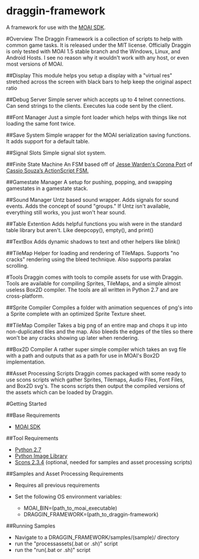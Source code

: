 draggin-framework
=================

A framework for use with the [MOAI SDK](http://www.getmoai.com/).

#Overview
The Draggin Framework is a collection of scripts to help with common game tasks. It is released under the MIT license. Officially Draggin is only tested with MOAI 1.5 stable branch
and the Windows, Linux, and Android Hosts. I see no reason why it wouldn't work with any
host, or even most versions of MOAI.

##Display
This module helps you setup a display with a "virtual res" stretched across the screen
with black bars to help keep the original aspect ratio

##Debug Server
Simple server which accepts up to 4 telnet connections. Can send strings to the clients.
Executes lua code sent by the client.

##Font Manager
Just a simple font loader which helps with things like not loading the same font twice.

##Save System
Simple wrapper for the MOAI serialization saving functions. It adds support for a
default table.

##Signal Slots
Simple signal slot system.

##Finite State Machine
An FSM based off of [Jesse Warden's Corona Port](https://github.com/JesterXL/Lua-Corona-SDK-State-Machine) of [Cassio Souza’s ActionScript FSM.](https://github.com/cassiozen/AS3-State-Machine)

##Gamestate Manager
A setup for pushing, popping, and swapping gamestates in a gamestate stack.

##Sound Manager
Untz based sound wrapper. Adds signals for sound events. Adds the concept of sound "groups."
If Untz isn't available, everything still works, you just won't hear sound.

##Table Extention
Adds helpful functions you wish were in the standard table library but aren't. Like
deepcopy(), empty(), and print()

##TextBox
Adds dynamic shadows to text and other helpers like blink()

##TileMap
Helper for loading and rendering of TileMaps. Supports "no cracks" rendering using the
bleed technique. Also supports paralax scrolling.

#Tools
Draggin comes with tools to compile assets for use with Draggin. Tools are available for
compiling Sprites, TileMaps, and a simple almost useless Box2D compiler. The tools
are all written in Python 2.7 and are cross-platform.

##Sprite Compiler
Compiles a folder with animation sequences of png's into a Sprite complete with an
optimized Sprite Texture sheet.

##TileMap Compiler
Takes a big png of an entire map and chops it up into non-duplicated tiles and the
map. Also bleeds the edges of the tiles so there won't be any cracks showing up later
when rendering.

##Box2D Compiler
A rather super simple compiler which takes an svg file with a path and outputs that as
a path for use in MOAI's Box2D implementation.

##Asset Processing Scripts
Draggin comes packaged with some ready to use scons scripts which gather Sprites, Tilemaps,
Audio Files, Font Files, and Box2D svg's. The scons scripts then output the compiled versions of the
assets which can be loaded by Draggin.

#Getting Started

##Base Requirements
* [MOAI SDK](https://github.com/moai/moai-dev)

##Tool Requirements
* [Python 2.7](https://www.python.org/)
* [Python Image Library](http://www.pythonware.com/products/pil/)
* [Scons 2.3.4](http://www.scons.org/) (optional, needed for samples and asset processing scripts)

##Samples and Asset Processing Requirements
* Requires all previous requirements
* Set the following OS environment variables:

	* MOAI_BIN=(path_to_moai_executable)
	* DRAGGIN_FRAMEWORK=(path_to_draggin-framework)

##Running Samples
* Navigate to a DRAGGIN_FRAMEWORK/samples/(sample)/ directory
* run the "processassets(.bat or .sh)" script
* run the "run(.bat or .sh)" script
